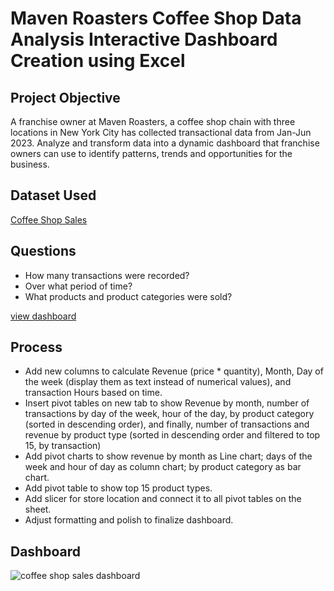# Maven Roasters Coffee Shop Data Analysis Interactive Dashboard Creation using Excel
##  Project Objective
A franchise owner at Maven Roasters, a coffee shop chain with three locations in New York City has collected transactional data from Jan-Jun 2023. 
Analyze and transform data into a dynamic dashboard that franchise owners can use to identify patterns, trends and opportunities for the business.

## Dataset Used
<a href="https://mavenanalytics.io/data-playground?order=date_added%2Cdesc&search=coffee%20shop">Coffee Shop Sales</a>

## Questions
-	How many transactions were recorded?
-	Over what period of time?
-	What products and product categories were sold?

<a href="https://github.com/hyperfabulous/Data-Analysis-Coffee-Shop-Sales-Dashboard/blob/main/coffee%20shop%20sales%20dashboard.png">view dashboard</a>

## Process
-	Add new columns to calculate Revenue (price * quantity), Month, Day of the week (display them as text instead of numerical values), and transaction Hours based on time.
-	Insert pivot tables on new tab to show Revenue by month, number of transactions by day of the week, hour of the day, by product category (sorted in descending order), and finally, number of transactions and revenue by product type (sorted in descending order and filtered to top 15, by transaction)
-	Add pivot charts to show revenue by month as Line chart; days of the week and hour of day as column chart; by product category as bar chart.
-	Add pivot table to show top 15 product types. 
-	Add slicer for store location and connect it to all pivot tables on the sheet.
-	Adjust formatting and polish to finalize dashboard.

## Dashboard
![coffee shop sales dashboard](https://github.com/user-attachments/assets/adbe4e46-0719-4ecb-9428-eb6fa1083b1d)




